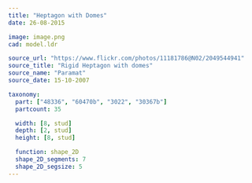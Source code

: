 ```yaml
---
title: "Heptagon with Domes"
date: 26-08-2015

image: image.png
cad: model.ldr

source_url: "https://www.flickr.com/photos/11181786@N02/2049544941"
source_title: "Rigid Heptagon with domes"
source_name: "Paramat"
source_date: 15-10-2007

taxonomy:
  part: ["48336", "60470b", "3022", "30367b"]
  partcount: 35

  width: [8, stud]
  depth: [2, stud]
  height: [8, stud]

  function: shape_2D
  shape_2D_segments: 7
  shape_2D_segsize: 5
---
```

